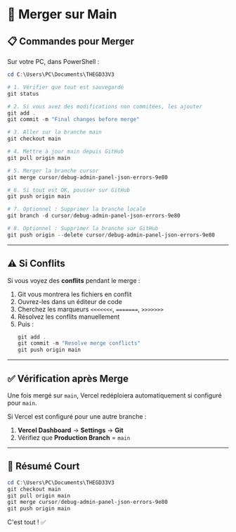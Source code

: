 # 🔀 Merger sur Main

## 📋 Commandes pour Merger

Sur votre PC, dans PowerShell :

```powershell
cd C:\Users\PC\Documents\THEGD33V3

# 1. Vérifier que tout est sauvegardé
git status

# 2. Si vous avez des modifications non commitées, les ajouter
git add .
git commit -m "Final changes before merge"

# 3. Aller sur la branche main
git checkout main

# 4. Mettre à jour main depuis GitHub
git pull origin main

# 5. Merger la branche cursor
git merge cursor/debug-admin-panel-json-errors-9e80

# 6. Si tout est OK, pousser sur GitHub
git push origin main

# 7. Optionnel : Supprimer la branche locale
git branch -d cursor/debug-admin-panel-json-errors-9e80

# 8. Optionnel : Supprimer la branche sur GitHub
git push origin --delete cursor/debug-admin-panel-json-errors-9e80
```

---

## ⚠️ Si Conflits

Si vous voyez des **conflits** pendant le merge :

1. Git vous montrera les fichiers en conflit
2. Ouvrez-les dans un éditeur de code
3. Cherchez les marqueurs `<<<<<<<`, `=======`, `>>>>>>>`
4. Résolvez les conflits manuellement
5. Puis :
   ```powershell
   git add .
   git commit -m "Resolve merge conflicts"
   git push origin main
   ```

---

## ✅ Vérification après Merge

Une fois mergé sur `main`, Vercel redéploiera automatiquement si configuré pour `main`.

Si Vercel est configuré pour une autre branche :
1. **Vercel Dashboard** → **Settings** → **Git**
2. Vérifiez que **Production Branch** = `main`

---

## 🎯 Résumé Court

```powershell
cd C:\Users\PC\Documents\THEGD33V3
git checkout main
git pull origin main
git merge cursor/debug-admin-panel-json-errors-9e80
git push origin main
```

C'est tout ! ✅
